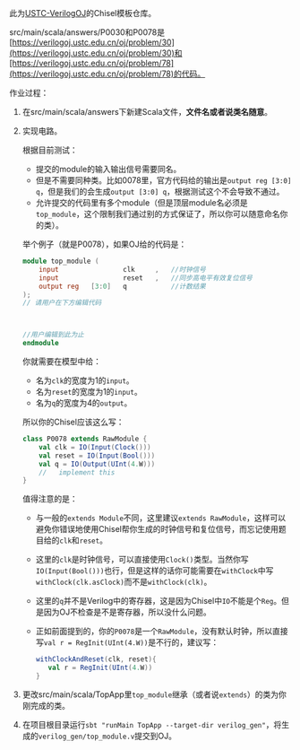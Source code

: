 此为[USTC-VerilogOJ](https://verilogoj.ustc.edu.cn/oj/problem/30)的Chisel模板仓库。

src/main/scala/answers/P0030和P0078是[https://verilogoj.ustc.edu.cn/oj/problem/30](https://verilogoj.ustc.edu.cn/oj/problem/30)和[https://verilogoj.ustc.edu.cn/oj/problem/78](https://verilogoj.ustc.edu.cn/oj/problem/78)的代码。

作业过程：

1. 在src/main/scala/answers下新建Scala文件，**文件名或者说类名随意**。

2. 实现电路。

   根据目前测试：

   * 提交的module的输入输出信号需要同名。
   * 但是不需要同种类。比如0078里，官方代码给的输出是`output reg [3:0] q`，但是我们的会生成`output [3:0] q`，根据测试这个不会导致不通过。
   * 允许提交的代码里有多个module（但是顶层module名必须是`top_module`，这个限制我们通过别的方式保证了，所以你可以随意命名你的类）。

   举个例子（就是P0078），如果OJ给的代码是：

   ```verilog
   module top_module (
       input 				clk		,	//时钟信号
       input 				reset	,   //同步高电平有效复位信号
       output reg 	[3:0] 	q			//计数结果
   );
   // 请用户在下方编辑代码
   
   
   
   //用户编辑到此为止 
   endmodule
   ```

   你就需要在模型中给：

   * 名为`clk`的宽度为1的`input`。
   * 名为`reset`的宽度为1的`input`。
   * 名为`q`的宽度为4的`output`。

   所以你的Chisel应该这么写：

   ```scala
   class P0078 extends RawModule {
       val clk = IO(Input(Clock()))
       val reset = IO(Input(Bool()))
       val q = IO(Output(UInt(4.W)))
       //	implement this
   }
   ```

   值得注意的是：

   * 与一般的`extends Module`不同，这里建议`extends RawModule`，这样可以避免你错误地使用Chisel帮你生成的时钟信号和复位信号，而忘记使用题目给的`clk`和`reset`。

   * 这里的`clk`是时钟信号，可以直接使用`Clock()`类型。当然你写`IO(Input(Bool()))`也行，但是这样的话你可能需要在`withClock`中写`withClock(clk.asClock)`而不是`withClock(clk)`。

   * 这里的`q`并不是Verilog中的寄存器，这是因为Chisel中`IO`不能是个`Reg`。但是因为OJ不检查是不是寄存器，所以没什么问题。

   * 正如前面提到的，你的`P0078`是一个`RawModule`，没有默认时钟，所以直接写`val r = RegInit(UInt(4.W))`是不行的，建议写：

     ```scala
     withClockAndReset(clk, reset){
     	val r = RegInit(UInt(4.W))
     }
     ```

3. 更改src/main/scala/TopApp里`top_module`继承（或者说`extends`）的类为你刚完成的类。

4. 在项目根目录运行`sbt "runMain TopApp --target-dir verilog_gen"`，将生成的`verilog_gen/top_module.v`提交到OJ。
